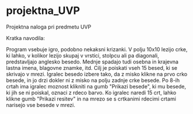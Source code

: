 # projektna_UVP
Projektna naloga pri predmetu UVP

Kratka navodila:

Program vsebuje igro, podobno nekaksni krizanki. V polju 10x10 lezijo crke, ki lahko, v kolikor lezijo skupaj v vrstici, stolpcu ali pa diagonali, predstavljajo anglesko besedo. Mednje spadajo tudi osebna in krajevna lastna imena, blagovne znamke, itd. Cilj je poiskati vseh 15 besed, ki se skrivajo v mrezi. Igralec besedo izbere tako, da z misko klikne na prvo crko besede, in jo drzi dokler ni z misko na polju zadnje crke besede. Po 8-ih crtah ima igralec moznost klikniti na gumb "Prikazi besede", ki mu besede, ki jih se ni poiskal, oznaci z rdeco barvo. Ko igralec naredi 15 crt, lahko klikne gumb "Prikazi resitev" in na mrezo se s crtkanimi rdecimi crtami narisejo vse besede v mrezi.